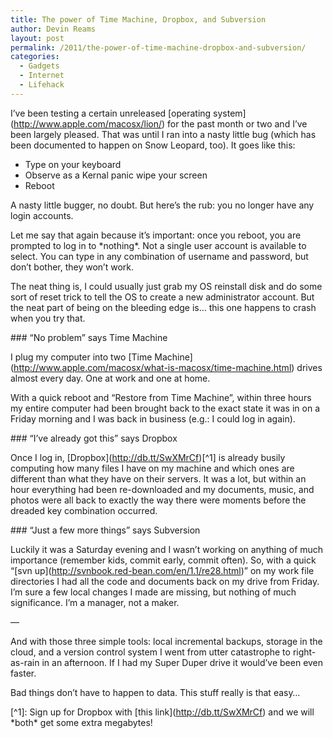 ```yaml
---
title: The power of Time Machine, Dropbox, and Subversion
author: Devin Reams
layout: post
permalink: /2011/the-power-of-time-machine-dropbox-and-subversion/
categories:
  - Gadgets
  - Internet
  - Lifehack
---
```

I&#8217;ve been testing a certain unreleased \[operating system\](http://www.apple.com/macosx/lion/) for the past month or two and I&#8217;ve been largely pleased. That was until I ran into a nasty little bug (which has been documented to happen on Snow Leopard, too). It goes like this:

* Type on your keyboard  
* Observe as a Kernal panic wipe your screen  
* Reboot

A nasty little bugger, no doubt. But here&#8217;s the rub: you no longer have any login accounts.

Let me say that again because it&#8217;s important: once you reboot, you are prompted to log in to \*nothing\*. Not a single user account is available to select. You can type in any combination of username and password, but don&#8217;t bother, they won&#8217;t work.

The neat thing is, I could usually just grab my OS reinstall disk and do some sort of reset trick to tell the OS to create a new administrator account. But the neat part of being on the bleeding edge is&#8230; this one happens to crash when you try that.

\### &#8220;No problem&#8221; says Time Machine

I plug my computer into two \[Time Machine\](http://www.apple.com/macosx/what-is-macosx/time-machine.html) drives almost every day. One at work and one at home.

With a quick reboot and &#8220;Restore from Time Machine&#8221;, within three hours my entire computer had been brought back to the exact state it was in on a Friday morning and I was back in business (e.g.: I could log in again).

\### &#8220;I&#8217;ve already got this&#8221; says Dropbox

Once I log in, \[Dropbox\](http://db.tt/SwXMrCf)[^1] is already busily computing how many files I have on my machine and which ones are different than what they have on their servers. It was a lot, but within an hour everything had been re-downloaded and my documents, music, and photos were all back to exactly the way there were moments before the dreaded key combination occurred.

\### &#8220;Just a few more things&#8221; says Subversion

Luckily it was a Saturday evening and I wasn&#8217;t working on anything of much importance (remember kids, commit early, commit often). So, with a quick &#8220;\[svn up\](http://svnbook.red-bean.com/en/1.1/re28.html)&#8221; on my work file directories I had all the code and documents back on my drive from Friday. I&#8217;m sure a few local changes I made are missing, but nothing of much significance. I&#8217;m a manager, not a maker.

&#8212;

And with those three simple tools: local incremental backups, storage in the cloud, and a version control system I went from utter catastrophe to right-as-rain in an afternoon. If I had my Super Duper drive it would&#8217;ve been even faster.

Bad things don&#8217;t have to happen to data. This stuff really is that easy&#8230;

\[^1]: Sign up for Dropbox with [this link\](http://db.tt/SwXMrCf) and we will \*both\* get some extra megabytes!